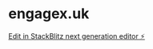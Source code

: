 # engagex.uk

[Edit in StackBlitz next generation editor ⚡️](https://stackblitz.com/~/github.com/crackiechancv/engagex.uk)